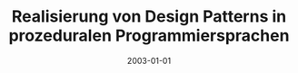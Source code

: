 ---
abstract: ''
authors:
- Erich Schober
date: '2003-01-01'
featured: false
publication_types:
- '7'
publishDate: '2003-01-01'
title: Realisierung von Design Patterns in prozeduralen Programmiersprachen
url_pdf: ''
---